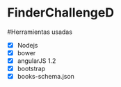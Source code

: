 # FinderChallengeD
#Herramientas usadas
- [x] Nodejs
- [x] bower
- [x] angularJS 1.2
- [x] bootstrap
- [x] books-schema.json
